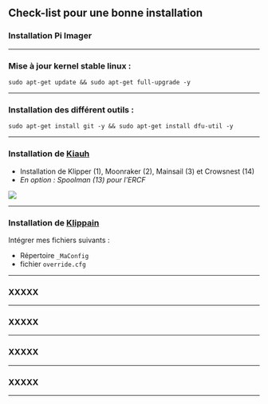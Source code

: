 ## Check-list pour une bonne installation

### Installation Pi Imager

<hr>

### Mise à jour kernel stable linux : 

    sudo apt-get update && sudo apt-get full-upgrade -y

<hr>

### Installation des différent outils : 

    sudo apt-get install git -y && sudo apt-get install dfu-util -y


<hr>

### Installation de [Kiauh](https://github.com/dw-0/kiauh)
* Installation de Klipper (1), Moonraker (2), Mainsail (3) et Crowsnest (14)
* _En option : Spoolman (13) pour l'ERCF_

<img src="..\Images\kiauh.png">

<hr>

### Installation de [Klippain](https://github.com/Frix-x/klippain)
Intégrer mes fichiers suivants :
* Répertoire `_MaConfig`
* fichier `override.cfg`

<hr>

### XXXXX

<hr>

### XXXXX

<hr>

### XXXXX

<hr>

### XXXXX

<hr>